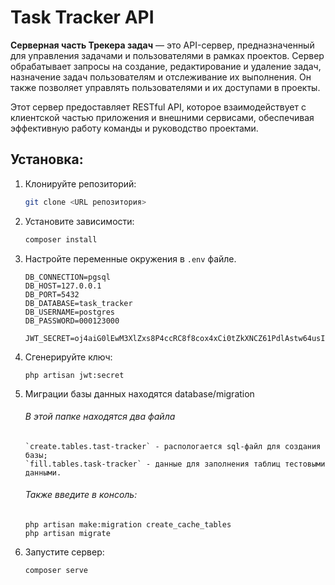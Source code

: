 # Task Tracker API

**Серверная часть Трекера задач** — это API-сервер, предназначенный для управления задачами и пользователями в рамках проектов. Сервер обрабатывает запросы на создание, редактирование и удаление задач, назначение задач пользователям и отслеживание их выполнения. Он также позволяет управлять пользователями и их доступами в проекты.

Этот сервер предоставляет RESTful API, которое взаимодействует с клиентской частью приложения и внешними сервисами, обеспечивая эффективную работу команды и руководство проектами.

## Установка:
1. Клонируйте репозиторий:
    ```bash
    git clone <URL репозитория>
    ```

2. Установите зависимости:
    ```bash
    composer install
    ```

3. Настройте переменные окружения в `.env` файле.
   ```
   DB_CONNECTION=pgsql
   DB_HOST=127.0.0.1
   DB_PORT=5432
   DB_DATABASE=task_tracker
   DB_USERNAME=postgres
   DB_PASSWORD=000123000

   JWT_SECRET=oj4aiG0lEwM3XlZxs8P4ccRC8f8cox4xCi0tZkXNCZ61PdlAstw64usI3GIPW4XM
   ```
4. Сгенерируйте ключ:
   ```
   php artisan jwt:secret  
   ```
   
5. Миграции базы данных находятся database/migration
    ###### В этой папке находятся два файла
   ```
   `create.tables.tast-tracker` - распологается sql-файл для создания базы;
   `fill.tables.task-tracker` - данные для заполнения таблиц тестовыми данными.
   ```
    ###### Также введите в консоль:
    ```
   php artisan make:migration create_cache_tables
   php artisan migrate
   ```
   
6. Запустите сервер:
    ```
    composer serve
    ```

   
